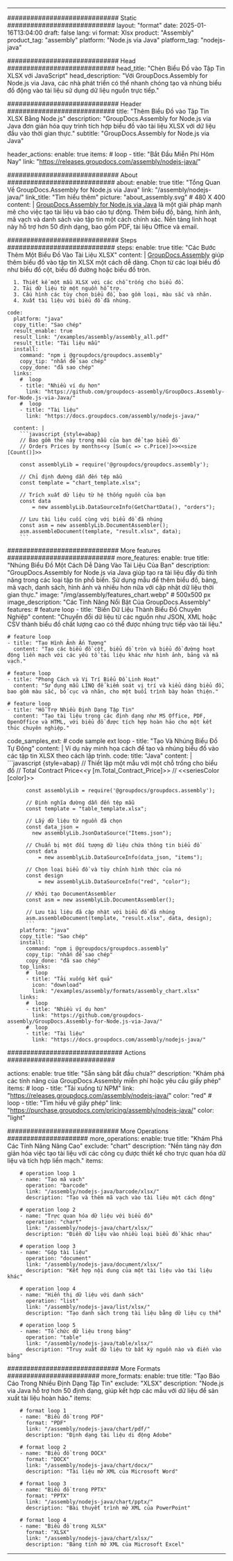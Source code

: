 



---
############################# Static ############################
layout: "format"
date:  2025-01-16T13:04:00
draft: false
lang: vi
format: Xlsx
product: "Assembly"
product_tag: "assembly"
platform: "Node.js via Java"
platform_tag: "nodejs-java"

############################# Head ############################
head_title: "Chèn Biểu Đồ vào Tập Tin XLSX với JavaScript"
head_description: "Với GroupDocs.Assembly for Node.js via Java, các nhà phát triển có thể nhanh chóng tạo và nhúng biểu đồ động vào tài liệu sử dụng dữ liệu nguồn trực tiếp."

############################# Header ############################
title: "Thêm Biểu Đồ vào Tập Tin XLSX Bằng Node.js" 
description: "GroupDocs.Assembly for Node.js via Java đơn giản hóa quy trình tích hợp biểu đồ vào tài liệu XLSX với dữ liệu đầu vào thời gian thực."
subtitle: "GroupDocs.Assembly for Node.js via Java" 

header_actions:
  enable: true
  items:
    #  loop
    - title: "Bắt Đầu Miễn Phí Hôm Nay"
      link: "https://releases.groupdocs.com/assembly/nodejs-java/"
      
############################# About ############################
about:
    enable: true
    title: "Tổng Quan Về GroupDocs.Assembly for Node.js via Java"
    link: "/assembly/nodejs-java/"
    link_title: "Tìm hiểu thêm"
    picture: "about_assembly.svg" # 480 X 400
    content: |
       [GroupDocs.Assembly for Node.js via Java](/assembly/nodejs-java/) là một giải pháp mạnh mẽ cho việc tạo tài liệu và báo cáo tự động. Thêm biểu đồ, bảng, hình ảnh, mã vạch và danh sách vào tập tin một cách chính xác. Nền tảng linh hoạt này hỗ trợ hơn 50 định dạng, bao gồm PDF, tài liệu Office và email.

############################# Steps ############################
steps:
    enable: true
    title: "Các Bước Thêm Một Biểu Đồ Vào Tài Liệu XLSX"
    content: |
      [GroupDocs.Assembly](/assembly/nodejs-java/) giúp thêm biểu đồ vào tập tin XLSX một cách dễ dàng. Chọn từ các loại biểu đồ như biểu đồ cột, biểu đồ đường hoặc biểu đồ tròn.
      
      1. Thiết kế một mẫu XLSX với các chỗ trống cho biểu đồ.
      2. Tải dữ liệu từ một nguồn hỗ trợ.
      3. Cấu hình các tùy chọn biểu đồ, bao gồm loại, màu sắc và nhãn.
      4. Xuất tài liệu với biểu đồ đã nhúng.
   
    code:
      platform: "java"
      copy_title: "Sao chép"
      result_enable: true
      result_link: "/examples/assembly/assembly_all.pdf"
      result_title: "Tài liệu mẫu"
      install:
        command: "npm i @groupdocs/groupdocs.assembly"
        copy_tip: "nhấn để sao chép"
        copy_done: "đã sao chép"
      links:
        #  loop
        - title: "Nhiều ví dụ hơn"
          link: "https://github.com/groupdocs-assembly/GroupDocs.Assembly-for-Node.js-via-Java/"
        #  loop
        - title: "Tài liệu"
          link: "https://docs.groupdocs.com/assembly/nodejs-java/"
          
      content: |
        ```javascript {style=abap}
        // Bao gồm thẻ này trong mẫu của bạn để tạo biểu đồ
        // Orders Prices by months<<y [Sum(c => c.Price)]>><<size [Count()]>>
    
        const assemblyLib = require('@groupdocs/groupdocs.assembly');

        // Chỉ định đường dẫn đến tệp mẫu
        const template = "chart_template.xlsx";

        // Trích xuất dữ liệu từ hệ thống nguồn của bạn
        const data 
            = new assemblyLib.DataSourceInfo(GetChartData(), "orders");

        // Lưu tài liệu cuối cùng với biểu đồ đã nhúng
        const asm = new assemblyLib.DocumentAssembler();
        asm.assembleDocument(template, "result.xlsx", data);
        ```           

############################# More features ############################
more_features:
  enable: true
  title: "Nhúng Biểu Đồ Một Cách Dễ Dàng Vào Tài Liệu Của Bạn"
  description: "GroupDocs.Assembly for Node.js via Java giúp tạo ra tài liệu đầy đủ tính năng trong các loại tập tin phổ biến. Sử dụng mẫu để thêm biểu đồ, bảng, mã vạch, danh sách, hình ảnh và nhiều hơn nữa với cập nhật dữ liệu thời gian thực."
  image: "/img/assembly/features_chart.webp" # 500x500 px
  image_description: "Các Tính Năng Nổi Bật Của GroupDocs.Assembly"
  features:
    # feature loop
    - title: "Biến Dữ Liệu Thành Biểu Đồ Chuyên Nghiệp"
      content: "Chuyển đổi dữ liệu từ các nguồn như JSON, XML hoặc CSV thành biểu đồ chất lượng cao có thể được nhúng trực tiếp vào tài liệu."

    # feature loop
    - title: "Tạo Hình Ảnh Ấn Tượng"
      content: "Tạo các biểu đồ cột, biểu đồ tròn và biểu đồ đường hoạt động liền mạch với các yếu tố tài liệu khác như hình ảnh, bảng và mã vạch."

    # feature loop
    - title: "Phong Cách và Vị Trí Biểu Đồ Linh Hoạt"
      content: "Sử dụng mẫu LINQ để kiểm soát vị trí và kiểu dáng biểu đồ, bao gồm màu sắc, bố cục và nhãn, cho một buổi trình bày hoàn thiện."

    # feature loop
    - title: "Hỗ Trợ Nhiều Định Dạng Tập Tin"
      content: "Tạo tài liệu trong các định dạng như MS Office, PDF, OpenOffice và HTML, với biểu đồ được tích hợp hoàn hảo cho một kết thúc chuyên nghiệp."
      
  code_samples_ext:
    # code sample ext loop
    - title: "Tạo Và Nhúng Biểu Đồ Tự Động"
      content: |
        Ví dụ này minh họa cách để tạo và nhúng biểu đồ vào các tập tin XLSX theo cách lập trình.
      code:
        title: "Java"
        content: |
          ```javascript {style=abap}
          // Thiết lập một mẫu với một chỗ trống cho biểu đồ
          // Total Contract Price<<y [m.Total_Contract_Price]>>
          // <<seriesColor [color]>>
          
          const assemblyLib = require('@groupdocs/groupdocs.assembly');

          // Định nghĩa đường dẫn đến tệp mẫu
          const template = "table_template.xlsx";

          // Lấy dữ liệu từ nguồn đã chọn
          const data_json = 
            new assemblyLib.JsonDataSource("Items.json");

          // Chuẩn bị một đối tượng dữ liệu chứa thông tin biểu đồ
          const data 
              = new assemblyLib.DataSourceInfo(data_json, "items");

          // Chọn loại biểu đồ và tùy chỉnh hình thức của nó
          const design 
              = new assemblyLib.DataSourceInfo("red", "color");

          // Khởi tạo DocumentAssembler
          const asm = new assemblyLib.DocumentAssembler();

          // Lưu tài liệu đã cập nhật với biểu đồ đã nhúng
          asm.assembleDocument(template, "result.xlsx", data, design);
          ```
        platform: "java"
        copy_title: "Sao chép"
        install:
          command: "npm i @groupdocs/groupdocs.assembly"
          copy_tip: "nhấn để sao chép"
          copy_done: "đã sao chép"
        top_links:
          #  loop
          - title: "Tải xuống kết quả"
            icon: "download"
            link: "/examples/assembly/formats/assembly_chart.xlsx"
        links:
          #  loop
          - title: "Nhiều ví dụ hơn"
            link: "https://github.com/groupdocs-assembly/GroupDocs.Assembly-for-Node.js-via-Java/"
          #  loop
          - title: "Tài liệu"
            link: "https://docs.groupdocs.com/assembly/nodejs-java/"
            

            


############################## Actions ############################

actions:
  enable: true
  title: "Sẵn sàng bắt đầu chưa?"
  description: "Khám phá các tính năng của GroupDocs.Assembly miễn phí hoặc yêu cầu giấy phép"
  items:
    #  loop
    - title: "Tải xuống từ NPM"
      link: "https://releases.groupdocs.com/assembly/nodejs-java/"
      color: "red"
        #  loop
    - title: "Tìm hiểu về giấy phép"
      link: "https://purchase.groupdocs.com/pricing/assembly/nodejs-java/"
      color: "light"


############################# More Operations #####################
more_operations:
    enable: true
    title: "Khám Phá Các Tính Năng Nâng Cao"
    exclude: "chart"
    description: "Nền tảng này đơn giản hóa việc tạo tài liệu với các công cụ được thiết kế cho trực quan hóa dữ liệu và tích hợp liền mạch."
    items: 
          
        # operation loop 1
        - name: "Tạo mã vạch"
          operation: "barcode"
          link: "/assembly/nodejs-java/barcode/xlsx/"
          description: "Tạo và thêm mã vạch vào tài liệu một cách động"

        # operation loop 2
        - name: "Trực quan hóa dữ liệu với biểu đồ"
          operation: "chart"
          link: "/assembly/nodejs-java/chart/xlsx/"
          description: "Điền dữ liệu vào nhiều loại biểu đồ khác nhau"

        # operation loop 3
        - name: "Gộp tài liệu"
          operation: "document"
          link: "/assembly/nodejs-java/document/xlsx/"
          description: "Kết hợp nội dung của một tài liệu vào tài liệu khác"

        # operation loop 4
        - name: "Hiển thị dữ liệu với danh sách"
          operation: "list"
          link: "/assembly/nodejs-java/list/xlsx/"
          description: "Tạo danh sách trong tài liệu bằng dữ liệu cụ thể"

        # operation loop 5
        - name: "Tổ chức dữ liệu trong bảng"
          operation: "table"
          link: "/assembly/nodejs-java/table/xlsx/"
          description: "Truy xuất dữ liệu từ bất kỳ nguồn nào và điền vào bảng"
         
          
############################# More Formats ########################
more_formats:
    enable: true
    title: "Tạo Báo Cáo Trong Nhiều Định Dạng Tập Tin"
    exclude: "XLSX"
    description: "Node.js via Java hỗ trợ hơn 50 định dạng, giúp kết hợp các mẫu với dữ liệu để sản xuất tài liệu hoàn hảo."
    items: 
          
        # format loop 1
        - name: "Biểu đồ trong PDF"
          format: "PDF"
          link: "/assembly/nodejs-java/chart/pdf/"
          description: "Định dạng tài liệu di động Adobe"
          
        # format loop 2
        - name: "Biểu đồ trong DOCX"
          format: "DOCX"
          link: "/assembly/nodejs-java/chart/docx/"
          description: "Tài liệu mở XML của Microsoft Word"
          
        # format loop 3
        - name: "Biểu đồ trong PPTX"
          format: "PPTX"
          link: "/assembly/nodejs-java/chart/pptx/"
          description: "Bài thuyết trình mở XML của PowerPoint"
          
        # format loop 4
        - name: "Biểu đồ trong XLSX"
          format: "XLSX"
          link: "/assembly/nodejs-java/chart/xlsx/"
          description: "Bảng tính mở XML của Microsoft Excel"


          

---